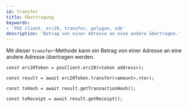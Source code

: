 ```yaml
---
id: transfer
title: Übertragung
keywords:
- 'POS client, erc20, transfer, polygon, sdk'
description: 'Betrag von einer Adresse an eine andere übertragen.'
---
```


Mit dieser `transfer`-Methode kann ein Betrag von einer Adresse an eine andere Adresse übertragen werden.

```
const erc20Token = posClient.erc20(<token address>);

const result = await erc20Token.transfer(<amount>,<to>);

const txHash = await result.getTransactionHash();

const txReceipt = await result.getReceipt();

```
